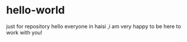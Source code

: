 # hello-world
just for repository
hello everyone in haisi ,i am very happy to be here to work with you!

